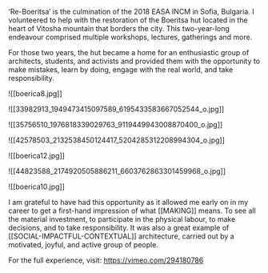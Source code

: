 ‘Re-Boeritsa’ is the culmination of the 2018 EASA INCM in Sofia, Bulgaria. I volunteered to help with the restoration of the Boeritsa hut located in the heart of Vitosha mountain that borders the city. This two-year-long endeavour comprised multiple workshops, lectures, gatherings and more.

For those two years, the hut became a home for an enthusiastic group of architects, students, and activists and provided them with the opportunity to make mistakes, learn by doing, engage with the real world, and take responsibility.

![[boerica8.jpg]]

![[33982913_1949473415097589_6195433583667052544_o.jpg]]

![[35756510_1976818339029763_9119449943008870400_o.jpg]]

![[42578503_2132538450124417_5204285312208994304_o.jpg]]

![[boerica12.jpg]]

![[44823588_2174920505886211_6603762863301459968_o.jpg]]

![[boerica10.jpg]]

I am grateful to have had this opportunity as it allowed me early on in my career to get a first-hand impression of what [[MAKING]] means. To see all the material investment, to participate in the physical labour, to make decisions, and to take responsibility. It was also a great example of [[SOCIAL-IMPACTFUL-CONTEXTUAL]] architecture, carried out by a motivated, joyful, and active group of people. 

For the full experience, visit: https://vimeo.com/294180786